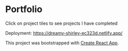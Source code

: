 # Portfolio

Click on project tiles to see projects I have completed

Deployment: https://dreamy-shirley-ec323d.netlify.app/

This project was bootstrapped with [Create React App](https://github.com/facebook/create-react-app).
